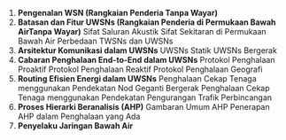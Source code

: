 
1. **Pengenalan WSN (Rangkaian Penderia Tanpa Wayar)**
2. **Batasan dan Fitur UWSNs (Rangkaian Penderia di Permukaan Bawah AirTanpa Wayar)**
		Sifat Saluran Akustik
		Sifat Sekitaran di Permukaan Bawah Air
		Perbedaan TWSNs dan UWSNs
3. **Arsitektur Komunikasi dalam UWSNs**
		UWSNs Statik
		UWSNs Bergerak
4. **Cabaran Penghalaan End-to-End dalam UWSNs**
		Protokol Penghalaan Proaktif
		Protokol Penghalaan Reaktif
		Protokol Penghalaan Geografi
5. **Routing Efisien Energi dalam UWSNs**
		Penghalaan Cekap Tenaga menggunakan Pendekatan Nod Geganti Bergerak
		Penghalaan Cekap Tenaga menggunakan Pendekatan Pengurangan Trafik
		Perbincangan
6. **Proses Hierarki Beranalisis (AHP)**
		Gambaran Umum AHP
		Penerapan AHP dalam Penghalaan yang Ada
7. **Penyelaku Jaringan Bawah Air**